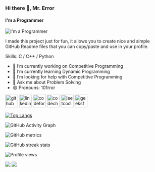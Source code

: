 ### Hi there 👋, Mr. Error
#### I'm a Programmer
![I'm a Programmer](https://www.bing.com/images/search?view=detailV2&ccid=ug8ok4DK&id=C880E09126B0CC4EE07F8D0286C0273F7A94B4FA&thid=OIP.ug8ok4DKN4rfRyn5vvh7JgHaEK&mediaurl=https%3a%2f%2fc.wallhere.com%2fphotos%2f57%2f5c%2fTanjiro_Kamado_Kimetsu_no_Yaiba-1981811.jpg!d&cdnurl=https%3a%2f%2fth.bing.com%2fth%2fid%2fR.ba0f289380ca378adf4729f9bef87b26%3frik%3d%252brSUej8nwIYCjQ%26pid%3dImgRaw%26r%3d0&exph=900&expw=1600&q=tanjiro+camando+cover+size&simid=608022659252631113&FORM=IRPRST&ck=3516AE59EB099A00BBC0391D74074005&selectedIndex=19&ajaxhist=0&ajaxserp=0)

I made this project just for fun, it allows you to create nice and simple GitHub Readme files that you can copy/paste and use in your profile.

Skills: C / C++ / Python

- 🔭 I’m currently working on Competitive Programming 
- 🌱 I’m currently learning Dynamic Programming 
- 🤔 I’m looking for help with Competitive Programming 
- 💬 Ask me about Problem Solving 
- 😄 Pronouns: 101rror 


[<img src='https://cdn.jsdelivr.net/npm/simple-icons@3.0.1/icons/github.svg' alt='github' height='40'>](https://github.com/101rror)  [<img src='https://cdn.jsdelivr.net/npm/simple-icons@3.0.1/icons/linkedin.svg' alt='linkedin' height='40'>](https://www.linkedin.com/in/101rror/)  [<img src='https://cdn.jsdelivr.net/npm/simple-icons@3.0.1/icons/codeforces.svg' alt='codeforces' height='40'>](https://codeforces.com/profile/101rror)  [<img src='https://cdn.jsdelivr.net/npm/simple-icons@3.0.1/icons/codechef.svg' alt='codechef' height='40'>](https://www.codechef.com/users/mr_101rror)  [<img src='https://cdn.jsdelivr.net/npm/simple-icons@3.0.1/icons/leetcode.svg' alt='leetcode' height='40'>](https://leetcode.com/101rror/)  [<img src='https://cdn.jsdelivr.net/npm/simple-icons@3.0.1/icons/geeksforgeeks.svg' alt='geeksforgeeks' height='40'>](https://auth.geeksforgeeks.org/user/101rror)  

[![Top Langs](https://github-readme-stats.vercel.app/api/top-langs/?username=101rror)](https://github.com/anuraghazra/github-readme-stats)

![GitHub Activity Graph](https://activity-graph.herokuapp.com/graph?username=101rror)  

![GitHub metrics](https://metrics.lecoq.io/101rror)  

![GitHub streak stats](https://streak-stats.demolab.com/?user=101rror)  

![Profile views](https://gpvc.arturio.dev/101rror)   

![](https://leetcard.jacoblin.cool/101rror?ext=contest)
![](https://leetcard.jacoblin.cool/101rror?ext=heatmap)
